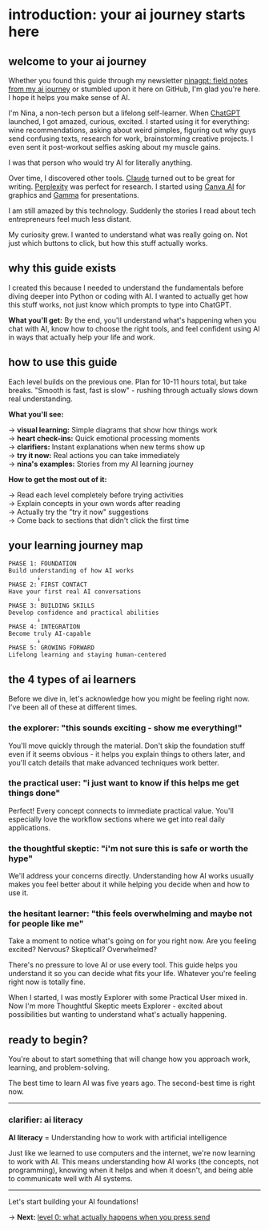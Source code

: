 # introduction: your ai journey starts here

## welcome to your ai journey

Whether you found this guide through my newsletter [ninagpt: field notes from my ai journey](https://ninaverse.kit.com/36228eea47) or stumbled upon it here on GitHub, I'm glad you're here. I hope it helps you make sense of AI.

I'm Nina, a non-tech person but a lifelong self-learner. When [ChatGPT](https://chatgpt.com) launched, I got amazed, curious, excited. I started using it for everything: wine recommendations, asking about weird pimples, figuring out why guys send confusing texts, research for work, brainstorming creative projects. I even sent it post-workout selfies asking about my muscle gains.

I was that person who would try AI for literally anything.

Over time, I discovered other tools. [Claude](https://claude.ai) turned out to be great for writing. [Perplexity](https://perplexity.ai) was perfect for research. I started using [Canva AI](https://canva.com) for graphics and [Gamma](https://gamma.app) for presentations.

I am still amazed by this technology. Suddenly the stories I read about tech entrepreneurs feel much less distant.

My curiosity grew. I wanted to understand what was really going on. Not just which buttons to click, but how this stuff actually works.

## why this guide exists

I created this because I needed to understand the fundamentals before diving deeper into Python or coding with AI. I wanted to actually get how this stuff works, not just know which prompts to type into ChatGPT.

**What you'll get:** By the end, you'll understand what's happening when you chat with AI, know how to choose the right tools, and feel confident using AI in ways that actually help your life and work.

## how to use this guide

Each level builds on the previous one. Plan for 10-11 hours total, but take breaks. "Smooth is fast, fast is slow" - rushing through actually slows down real understanding.

**What you'll see:**

→ **visual learning:** Simple diagrams that show how things work  
→ **heart check-ins:** Quick emotional processing moments  
→ **clarifiers:** Instant explanations when new terms show up  
→ **try it now:** Real actions you can take immediately  
→ **nina's examples:** Stories from my AI learning journey

**How to get the most out of it:**

→ Read each level completely before trying activities  
→ Explain concepts in your own words after reading  
→ Actually try the "try it now" suggestions  
→ Come back to sections that didn't click the first time

## your learning journey map

```
PHASE 1: FOUNDATION
Build understanding of how AI works
        ↓
PHASE 2: FIRST CONTACT  
Have your first real AI conversations
        ↓
PHASE 3: BUILDING SKILLS
Develop confidence and practical abilities
        ↓
PHASE 4: INTEGRATION
Become truly AI-capable
        ↓
PHASE 5: GROWING FORWARD
Lifelong learning and staying human-centered
```

## the 4 types of ai learners

Before we dive in, let's acknowledge how you might be feeling right now. I've been all of these at different times.

### the explorer: "this sounds exciting - show me everything!"

You'll move quickly through the material. Don't skip the foundation stuff even if it seems obvious - it helps you explain things to others later, and you'll catch details that make advanced techniques work better.

### the practical user: "i just want to know if this helps me get things done"

Perfect! Every concept connects to immediate practical value. You'll especially love the workflow sections where we get into real daily applications.

### the thoughtful skeptic: "i'm not sure this is safe or worth the hype"

We'll address your concerns directly. Understanding how AI works usually makes you feel better about it while helping you decide when and how to use it.

### the hesitant learner: "this feels overwhelming and maybe not for people like me"

Take a moment to notice what's going on for you right now. Are you feeling excited? Nervous? Skeptical? Overwhelmed? 

There's no pressure to love AI or use every tool. This guide helps you understand it so you can decide what fits your life. Whatever you're feeling right now is totally fine.

When I started, I was mostly Explorer with some Practical User mixed in. Now I'm more Thoughtful Skeptic meets Explorer - excited about possibilities but wanting to understand what's actually happening.



## ready to begin?

You're about to start something that will change how you approach work, learning, and problem-solving.

The best time to learn AI was five years ago. The second-best time is right now.

---

### clarifier: ai literacy

**AI literacy** = Understanding how to work with artificial intelligence

Just like we learned to use computers and the internet, we're now learning to work with AI. This means understanding how AI works (the concepts, not programming), knowing when it helps and when it doesn't, and being able to communicate well with AI systems.

---

Let's start building your AI foundations!

→ **Next:** [level 0: what actually happens when you press send](level-0.md)
